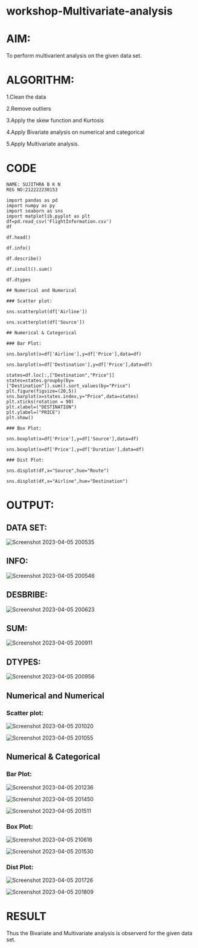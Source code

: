 # workshop-Multivariate-analysis

# AIM:
To perform multivarient analysis on the given data set.

# ALGORITHM:
1.Clean the data

2.Remove outliers

3.Apply the skew function and Kurtosis

4.Apply Bivariate analysis on numerical and categorical

5.Apply Multivariate analysis.

# CODE

```
NAME: SUJITHRA B K N
REG NO:212222230153

import pandas as pd
import numpy as py
import seaborn as sns
import matplotlib.pyplot as plt
df=pd.read_csv('FlightInformation.csv')
df

df.head()

df.info()

df.describe()

df.isnull().sum()

df.dtypes

## Numerical and Numerical

### Scatter plot:

sns.scatterplot(df['Airline'])

sns.scatterplot(df['Source'])

## Numerical & Categorical

### Bar Plot:

sns.barplot(x=df['Airline'],y=df['Price'],data=df)

sns.barplot(x=df['Destination'],y=df['Price'],data=df)

states=df.loc[:,["Destination","Price"]]
states=states.groupby(by=["Destination"]).sum().sort_values(by="Price")
plt.figure(figsize=(20,5))
sns.barplot(x=states.index,y="Price",data=states)
plt.xticks(rotation = 90)
plt.xlabel=("DESTINATION")
plt.ylabel=("PRICE")
plt.show()

### Box Plot:

sns.boxplot(x=df['Price'],y=df['Source'],data=df)

sns.boxplot(x=df['Price'],y=df['Duration'],data=df)

### Dist Plot:

sns.displot(df,x="Source",hue="Route")

sns.displot(df,x="Airline",hue="Destination")
```
# OUTPUT:

## DATA SET:

![Screenshot 2023-04-05 200535](https://user-images.githubusercontent.com/119477857/230124841-bf8e54ab-64b2-45c0-8d21-0c865a64ea40.png)

## INFO:

![Screenshot 2023-04-05 200546](https://user-images.githubusercontent.com/119477857/230126525-60c90a49-6d0d-4d55-86fa-c82a91428f1b.png)

## DESBRIBE:

![Screenshot 2023-04-05 200623](https://user-images.githubusercontent.com/119477857/230128017-da8ca1cb-7d44-476c-a88d-c98d33288741.png)

## SUM:

![Screenshot 2023-04-05 200911](https://user-images.githubusercontent.com/119477857/230129262-ae419190-7587-494d-8d9a-6efbcdba9f97.png)

## DTYPES:

![Screenshot 2023-04-05 200956](https://user-images.githubusercontent.com/119477857/230129496-14d4656c-282a-4b87-b066-5519c0adf59d.png)

## Numerical and Numerical

### Scatter plot:

![Screenshot 2023-04-05 201020](https://user-images.githubusercontent.com/119477857/230130474-bef98d4b-8adf-4e4c-bc4f-1dfe236a7a44.png)

![Screenshot 2023-04-05 201055](https://user-images.githubusercontent.com/119477857/230130508-321963c7-e4b7-4423-aa0e-c0bd4cd00fd1.png)

## Numerical & Categorical

### Bar Plot:

![Screenshot 2023-04-05 201236](https://user-images.githubusercontent.com/119477857/230130905-841be414-b7d9-4503-8a61-bb0662af5f0d.png)

![Screenshot 2023-04-05 201450](https://user-images.githubusercontent.com/119477857/230130969-d21a4c6c-a029-4bc8-bbb9-d9988077e3cb.png)

![Screenshot 2023-04-05 201511](https://user-images.githubusercontent.com/119477857/230131031-a3113935-41d7-4f05-ba1a-418ed92f9d63.png)

### Box Plot:

![Screenshot 2023-04-05 210616](https://user-images.githubusercontent.com/119477857/230131448-cb987271-f3ca-4ab4-b4cd-0ff1008fe03b.png)

![Screenshot 2023-04-05 201530](https://user-images.githubusercontent.com/119477857/230131141-e5a344a8-a4e4-4f86-a615-b5f4dc75ecfa.png)

### Dist Plot:

![Screenshot 2023-04-05 201726](https://user-images.githubusercontent.com/119477857/230131833-0812a627-4ee3-49b8-91b2-5f80513c296a.png)

![Screenshot 2023-04-05 201809](https://user-images.githubusercontent.com/119477857/230131876-94f0fc89-1268-41cf-ad87-8cfe8427975e.png)

# RESULT
Thus the Bivariate and Multivariate analysis is observerd for the given data set.
